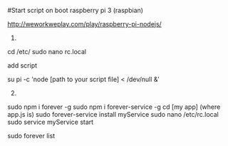#Start script on boot raspberry pi 3 (raspbian)

http://weworkweplay.com/play/raspberry-pi-nodejs/

1)

cd /etc/
sudo nano rc.local

add script

su pi -c 'node [path to your script file] < /dev/null &'

2)
sudo npm i forever -g
sudo npm i forever-service -g
cd [my app] (where app.js is)
sudo forever-service install myService
sudo nano /etc/rc.local
sudo service myService start

sudo forever list